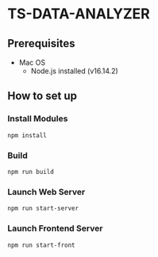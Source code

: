 # TS-DATA-ANALYZER

## Prerequisites

- Mac OS
  - Node.js installed (v16.14.2)

## How to set up

### Install Modules

```
npm install
```

### Build

```
npm run build
```

### Launch Web Server

```
npm run start-server
```

### Launch Frontend Server

```
npm run start-front
```
